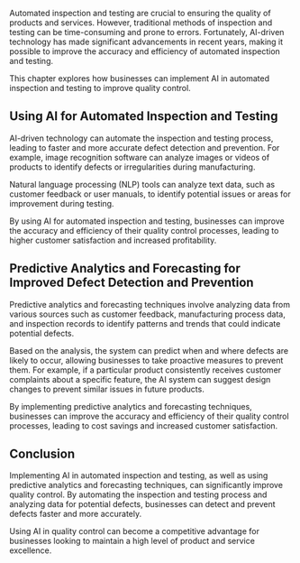 
Automated inspection and testing are crucial to ensuring the quality of products and services. However, traditional methods of inspection and testing can be time-consuming and prone to errors. Fortunately, AI-driven technology has made significant advancements in recent years, making it possible to improve the accuracy and efficiency of automated inspection and testing.

This chapter explores how businesses can implement AI in automated inspection and testing to improve quality control.

Using AI for Automated Inspection and Testing
---------------------------------------------

AI-driven technology can automate the inspection and testing process, leading to faster and more accurate defect detection and prevention. For example, image recognition software can analyze images or videos of products to identify defects or irregularities during manufacturing.

Natural language processing (NLP) tools can analyze text data, such as customer feedback or user manuals, to identify potential issues or areas for improvement during testing.

By using AI for automated inspection and testing, businesses can improve the accuracy and efficiency of their quality control processes, leading to higher customer satisfaction and increased profitability.

Predictive Analytics and Forecasting for Improved Defect Detection and Prevention
---------------------------------------------------------------------------------

Predictive analytics and forecasting techniques involve analyzing data from various sources such as customer feedback, manufacturing process data, and inspection records to identify patterns and trends that could indicate potential defects.

Based on the analysis, the system can predict when and where defects are likely to occur, allowing businesses to take proactive measures to prevent them. For example, if a particular product consistently receives customer complaints about a specific feature, the AI system can suggest design changes to prevent similar issues in future products.

By implementing predictive analytics and forecasting techniques, businesses can improve the accuracy and efficiency of their quality control processes, leading to cost savings and increased customer satisfaction.

Conclusion
----------

Implementing AI in automated inspection and testing, as well as using predictive analytics and forecasting techniques, can significantly improve quality control. By automating the inspection and testing process and analyzing data for potential defects, businesses can detect and prevent defects faster and more accurately.

Using AI in quality control can become a competitive advantage for businesses looking to maintain a high level of product and service excellence.
